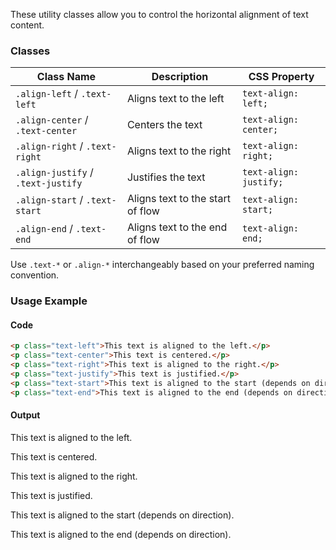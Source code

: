 These utility classes allow you to control the horizontal alignment of text content.

### Classes

| Class Name                         | Description                      | CSS Property           |
| ---------------------------------- | -------------------------------- | ---------------------- |
| `.align-left` / `.text-left`       | Aligns text to the left          | `text-align: left;`    |
| `.align-center` / `.text-center`   | Centers the text                 | `text-align: center;`  |
| `.align-right` / `.text-right`     | Aligns text to the right         | `text-align: right;`   |
| `.align-justify` / `.text-justify` | Justifies the text               | `text-align: justify;` |
| `.align-start` / `.text-start`     | Aligns text to the start of flow | `text-align: start;`   |
| `.align-end` / `.text-end`         | Aligns text to the end of flow   | `text-align: end;`     |

Use `.text-*` or `.align-*` interchangeably based on your preferred naming convention.

### Usage Example

#### Code 

```html
<p class="text-left">This text is aligned to the left.</p>
<p class="text-center">This text is centered.</p>
<p class="text-right">This text is aligned to the right.</p>
<p class="text-justify">This text is justified.</p>
<p class="text-start">This text is aligned to the start (depends on direction).</p>
<p class="text-end">This text is aligned to the end (depends on direction).</p>
```
#### Output

<p class="rounded border-1 p-2 text-left">This text is aligned to the left.</p>
<p class="rounded border-1 p-2 text-center">This text is centered.</p>
<p class="rounded border-1 p-2 text-right">This text is aligned to the right.</p>
<p class="rounded border-1 p-2 text-justify">This text is justified.</p>
<p class="rounded border-1 p-2 text-start">This text is aligned to the start (depends on direction).</p>
<p class="rounded border-1 p-2 text-end">This text is aligned to the end (depends on direction).</p>


